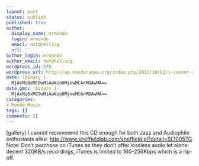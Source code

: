 ```yaml
---
layout: post
status: publish
published: true
author:
  display_name: mrmondo
  login: mrmondo
  email: not@telling
  url: ''
author_login: mrmondo
author_email: not@telling
wordpress_id: 578
wordpress_url: http://wp.mondotunes.org/index.php/2012/10/02/i-cannot-recommend-this-cd-enough-for-both-jazz/
date: !binary |-
  MjAxMi0xMC0wMiAwNzo0MjowMCArMDAwMA==
date_gmt: !binary |-
  MjAxMi0xMC0wMiAwNzo0MjowMCArMDAwMA==
categories:
- Mondo Music
tags: []
comments: []
---
```

[gallery]
I cannot recommend this CD enough for both Jazz and Audiophile enthusiasts alike.
<a href="http://www.sheffieldlab.com/sheffield.pl?detail=SL10057G" target="_nk">http://www.sheffieldlab.com/sheffield.pl?detail=SL10057G</a>
Note: Don&#8217;t purchase on iTunes as they don&#8217;t offer lossless audio let alone decent 320KB/s recordings, iTunes is limited to 160-256Kbps which is a rip-off.
